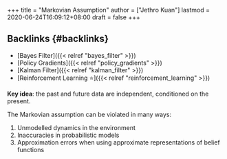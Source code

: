 +++
title = "Markovian Assumption"
author = ["Jethro Kuan"]
lastmod = 2020-06-24T16:09:12+08:00
draft = false
+++

## Backlinks {#backlinks}

- [Bayes Filter]({{< relref "bayes_filter" >}})
- [Policy Gradients]({{< relref "policy_gradients" >}})
- [Kalman Filter]({{< relref "kalman_filter" >}})
- [Reinforcement Learning ⭐]({{< relref "reinforcement_learning" >}})

**Key idea**: the past and future data are independent, conditioned on the
present.

The Markovian assumption can be violated in many ways:

1.  Unmodelled dynamics in the environment
2.  Inaccuracies in probabilistic models
3.  Approximation errors when using approximate representations of
    belief functions
